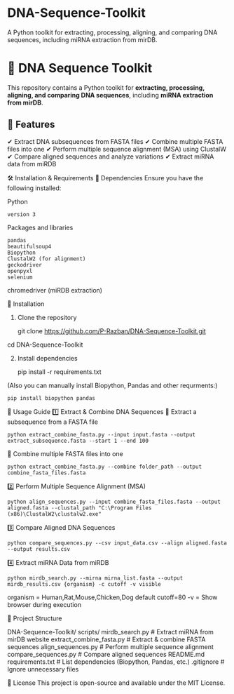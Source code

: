 # DNA-Sequence-Toolkit
A Python toolkit for extracting, processing, aligning, and comparing DNA sequences, including miRNA extraction from mirDB.
# 🧬 DNA Sequence Toolkit

This repository contains a Python toolkit for **extracting, processing, aligning, and comparing DNA sequences**, including **miRNA extraction from mirDB**.

## 🚀 Features
✔ Extract DNA subsequences from FASTA files
✔ Combine multiple FASTA files into one
✔ Perform multiple sequence alignment (MSA) using ClustalW
✔ Compare aligned sequences and analyze variations
✔ Extract miRNA data from miRDB

🛠️ Installation & Requirements
🔹 Dependencies
Ensure you have the following installed:

Python 

    version 3

Packages and libraries

    pandas
    beautifulsoup4
    Biopython
    ClustalW2 (for alignment)
    geckodriver
    openpyxl
    selenium

chromedriver (miRDB extraction)

🔹 Installation
1. Clone the repository


    git clone https://github.com/P-Razban/DNA-Sequence-Toolkit.git

cd DNA-Sequence-Toolkit

2. Install dependencies


    pip install -r requirements.txt

(Also you can manually install Biopython, Pandas and other requrments:)

    pip install biopython pandas


🧬 Usage Guide
1️⃣ Extract & Combine DNA Sequences
🔹 Extract a subsequence from a FASTA file


    python extract_combine_fasta.py --input input.fasta --output extract_subsequence.fasta --start 1 --end 100

🔹 Combine multiple FASTA files into one


    python extract_combine_fasta.py --combine folder_path --output combine_fasta_files.fasta

2️⃣ Perform Multiple Sequence Alignment (MSA)


    python align_sequences.py --input combine_fasta_files.fasta --output aligned.fasta --clustal_path "C:\Program Files (x86)\ClustalW2\clustalw2.exe"


3️⃣ Compare Aligned DNA Sequences


    python compare_sequences.py --csv input_data.csv --align aligned.fasta --output results.csv

4️⃣ Extract miRNA Data from miRDB


    python mirdb_search.py --mirna mirna_list.fasta --output mirdb_results.csv {organism} -c cutoff -v visible
organism = Human,Rat,Mouse,Chicken,Dog
default cutoff=80
-v = Show browser during execution

📂 Project Structure

DNA-Sequence-Toolkit/
 scripts/
    mirdb_search.py        # Extract miRNA from mirDB website
    extract_combine_fasta.py  # Extract & combine FASTA sequences
    align_sequences.py     # Perform multiple sequence alignment
    compare_sequences.py   # Compare aligned sequences
 README.md
 requirements.txt  # List dependencies (Biopython, Pandas, etc.)
 .gitignore        # Ignore unnecessary files

📜 License
This project is open-source and available under the MIT License.